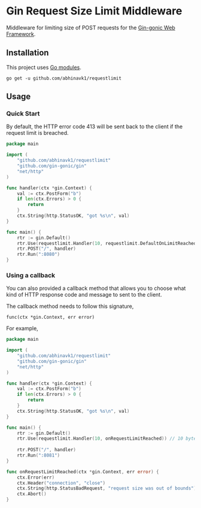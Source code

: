 # Gin Request Size Limit Middleware

Middleware for limiting size of POST requests for the 
[Gin-gonic Web Framework](https://github.com/gin-gonic/gin).

## Installation
This project uses [Go modules](https://blog.golang.org/using-go-modules).

```
go get -u github.com/abhinavk1/requestlimit
```

## Usage

### Quick Start
By default, the HTTP error code 413 will be sent back to the client if the request limit
is breached.
 
```go
package main

import (
	"github.com/abhinavk1/requestlimit"
	"github.com/gin-gonic/gin"
	"net/http"
)

func handler(ctx *gin.Context) {
	val := ctx.PostForm("b")
	if len(ctx.Errors) > 0 {
		return
	}
	ctx.String(http.StatusOK, "got %s\n", val)
}

func main() {
	rtr := gin.Default()
	rtr.Use(requestlimit.Handler(10, requestlimit.DefaultOnLimitReached)) // 10 bytes request size limit
	rtr.POST("/", handler)
	rtr.Run(":8080")
}
```

### Using a callback
You can also provided a callback method that allows you to choose what kind of HTTP 
response code and message to sent to the client.

The callback method needs to follow this signature,
```
func(ctx *gin.Context, err error)
```

For example,
```go
package main

import (
	"github.com/abhinavk1/requestlimit"
	"github.com/gin-gonic/gin"
	"net/http"
)

func handler(ctx *gin.Context) {
	val := ctx.PostForm("b")
	if len(ctx.Errors) > 0 {
		return
	}
	ctx.String(http.StatusOK, "got %s\n", val)
}

func main() {
	rtr := gin.Default()
	rtr.Use(requestlimit.Handler(10, onRequestLimitReached)) // 10 bytes request size limit
	
	rtr.POST("/", handler)
	rtr.Run(":8081")
}

func onRequestLimitReached(ctx *gin.Context, err error) {
    ctx.Error(err)
    ctx.Header("connection", "close")
    ctx.String(http.StatusBadRequest, "request size was out of bounds")
    ctx.Abort()
}
```
